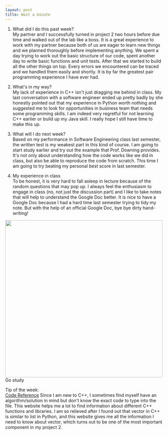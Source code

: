 ```yaml
---
layout: post
title: Wait a minute
---
```

1. What did I do this past week?  
My partner and I successfully turned in project 2 two hours before due time and walked out of the lab like a boss. It is a great experience to work with my partner because both of us are eager to learn new things and we planned thoroughly before implementing anything. We spent a day trying to work out the basic structure of our code, spent another day to write basic functions and unit tests. After that we started to build all the other things on top. Every errors we encountered can be traced and we handled them easily and shortly. It is by far the greatest pair programming experience I have ever had.  

2. What's in my way?  
My lack of experience in C++ isn't just dragging me behind in class. My last conversation with a software engineer ended up pretty badly by she honestly pointed out that my experience in Python worth nothing and suggested me to look for opportunities in business team that needs some programming skills. I am indeed very regretful for not learning C++ earlier or build up my Java skill. I really hope I still have time to make this up.  

3. What will I do next week?  
Based on my performance in Software Engineering class last semester, the written test is my weakest part in this kind of course. I am going to start study earlier and try out the example that Prof. Downing provides. It's not only about understanding how the code works like we did in class, but also be able to reproduce the code from scratch. This time I am going to try beating my personal best score in last semester.   

4.  My experience in class  
To be honest, it is very hard to fall asleep in lecture because of the random questions that may pop up. I always feel the enthusiasm to engage in class (no, not just the discussion part) and I like to take notes that will help to understand the Google Doc better. It is nice to have a Google Doc because I had a hard time last semester trying to tidy my note. But with the help of an official Google Doc, bye bye dirty hand-writing!   

<img src="http://memesvault.com/wp-content/uploads/Meme-Faces-Like-A-Boss-01.jpg" width="500"> 
Go study

Tip of the week:  
[Code Reference](http://www.cplusplus.com/) Since I am new to C++, I sometimes find myself have an algorithm/solution in mind but don't know the exact code to type into the file. This website helps me a lot to find information about different C++ functions and libraries. I am so relieved after I found out that vector in C++ is similar to list in Python, and this website gives me all the information I need to know about vector, which turns out to be one of the most important component in my project 2.
